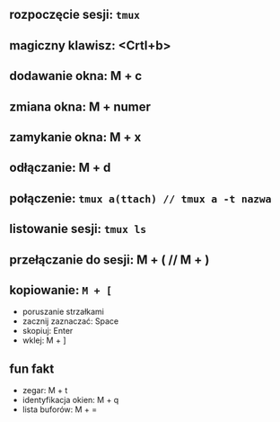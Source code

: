 ## rozpoczęcie sesji: ```tmux```

## magiczny klawisz: <Crtl+b>

## dodawanie okna: M + c
## zmiana okna: M + numer
## zamykanie okna: M + x

## odłączanie: M + d

## połączenie: ```tmux a(ttach) // tmux a -t nazwa```

## listowanie sesji: ```tmux ls```

## przełączanie do sesji: M + ( // M + )

## kopiowanie: ```M + [```
 - poruszanie strzałkami
 - zacznij zaznaczać: Space
 - skopiuj: Enter
 - wklej: M + ]

## fun fakt
 - zegar: M + t
 - identyfikacja okien: M + q
 - lista buforów: M + =
